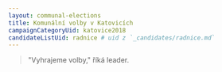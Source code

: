 ```yaml
---
layout: communal-elections
title: Komunální volby v Katovicích
campaignCategoryUid: katovice2018
candidateListUid: radnice # uid z `_candidates/radnice.md`
---
```


> "Vyhrajeme volby," říká leader.


